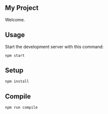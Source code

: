 My Project
---

Welcome.


Usage
---

Start the development server with this command:

```
npm start
```


 
Setup
---

```
npm install
```



Compile
---

```
npm run compile
```

